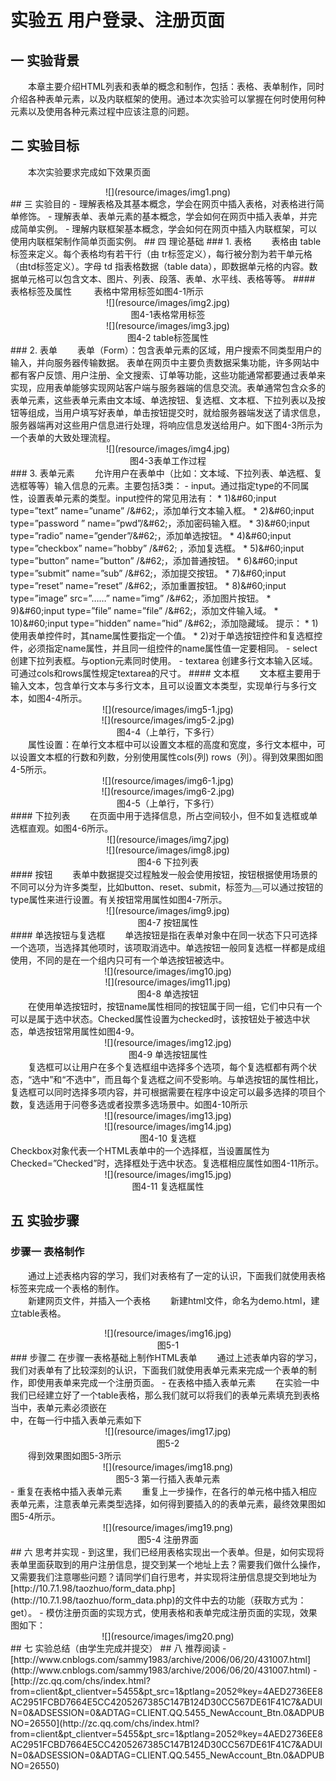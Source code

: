 # 实验五 用户登录、注册页面
## 一  实验背景
&emsp;&emsp;本章主要介绍HTML列表和表单的概念和制作，包括：表格、表单制作，同时介绍各种表单元素，以及内联框架的使用。通过本次实验可以掌握在何时使用何种元素以及使用各种元素过程中应该注意的问题。
## 二  实验目标
 &emsp;&emsp;本次实验要求完成如下效果页面 
 <center>![](resource/images/img1.png)</center>  
## 三  实验目的
- 理解表格及其基本概念，学会在网页中插入表格，对表格进行简单修饰。
- 理解表单、表单元素的基本概念，学会如何在网页中插入表单，并完成简单实例。
- 理解内联框架基本概念，学会如何在网页中插入内联框架，可以使用内联框架制作简单页面实例。    
## 四  理论基础
### 1. 表格
&emsp;&emsp;表格由 table标签来定义。每个表格均有若干行（由 tr标签定义），每行被分割为若干单元格（由td标签定义）。字母 td 指表格数据（table data），即数据单元格的内容。数据单元格可以包含文本、图片、列表、段落、表单、水平线、表格等等。
#### 表格标签及属性
&emsp;&emsp; 表格中常用标签如图4-1所示  
<center>![](resource/images/img2.jpg)</center>  
<center>图4-1表格常用标签</center>
<center>![](resource/images/img3.jpg)</center>  
<center>图4-2 table标签属性</center>
### 2. 表单
&emsp;&emsp;表单（Form）：包含表单元素的区域，用户搜索不同类型用户的输入，并向服务器传输数据。
 表单在网页中主要负责数据采集功能，许多网站中都有客户反馈、用户注册、全文搜索、订单等功能，这些功能通常都要通过表单来实现，应用表单能够实现网站客户端与服务器端的信息交流。表单通常包含众多的表单元素，这些表单元素由文本域、单选按钮、复选框、文本框、下拉列表以及按钮等组成，当用户填写好表单，单击按钮提交时，就给服务器端发送了请求信息，服务器端再对这些用户信息进行处理，将响应信息发送给用户。如下图4-3所示为一个表单的大致处理流程。
<center> ![](resource/images/img4.jpg) </center>  
<center> 图4-3表单工作过程 </center>  
### 3. 表单元素
 &emsp;&emsp;允许用户在表单中（比如：文本域、下拉列表、单选框、复选框等等）输入信息的元素。主要包括3类：  
- input。通过指定type的不同属性，设置表单元素的类型。input控件的常见用法有：  
 * 1)&amp;#60;input type=”text” name=”uname” /&amp;#62;，添加单行文本输入框。
 * 2)&amp;#60;input type=”password ” name=”pwd”/&amp;#62;，添加密码输入框。
 * 3)&amp;#60;input type=”radio” name=”gender”/&amp;#62;，添加单选按钮。
 * 4)&amp;#60;input type=”checkbox” name=”hobby” /&amp;#62; ，添加复选框。
 * 5)&amp;#60;input type=”button” name=”button” /&amp;#62;，添加普通按钮。
 * 6)&amp;#60;input type=”submit” name=”sub” /&amp;#62;，添加提交按钮。
 * 7)&amp;#60;input type=”reset” name=”reset” /&amp;#62;，添加重置按钮。
 * 8)&amp;#60;input type=”image” src=”……”  name=”img”  /&amp;#62;，添加图片按钮。
 * 9)&amp;#60;input type=”file” name=”file” /&amp;#62;，添加文件输入域。
 * 10)&amp;#60;input type=”hidden” name=”hid” /&amp;#62;，添加隐藏域。  
 提示：
  * 1)使用表单控件时，其name属性要指定一个值。
  * 2)对于单选按钮控件和复选框控件，必须指定name属性，并且同一组控件的name属性值一定要相同。  
- select  
     创建下拉列表框。与option元素同时使用。
- textarea  
     创建多行文本输入区域。可通过cols和rows属性规定textarea的尺寸。
#### 文本框
&emsp;&emsp;文本框主要用于输入文本，包含单行文本与多行文本，且可以设置文本类型，实现单行与多行文本，如图4-4所示。
 <center>![](resource/images/img5-1.jpg)</center>  
 <center>![](resource/images/img5-2.jpg)</center>
 <center>图4-4（上单行，下多行）</center>  
&emsp;&emsp;属性设置：在单行文本框中可以设置文本框的高度和宽度，多行文本框中，可以设置文本框的行数和列数，分别使用属性cols(列) rows（列）。得到效果图如图4-5所示。
 <center>![](resource/images/img6-1.jpg)</center>  
 <center>![](resource/images/img6-2.jpg)</center>
 <center>图4-5（上单行，下多行）</center>
#### 下拉列表
&emsp;&emsp;在页面中用于选择信息，所占空间较小，但不如复选框或单选框直观。如图4-6所示。
 <center>![](resource/images/img7.jpg)</center>  
 <center>![](resource/images/img8.jpg)</center> 
<center>图4-6 下拉列表</center> 
#### 按钮
&emsp;&emsp;表单中数据提交过程触发一般会使用按钮，按钮根据使用场景的不同可以分为许多类型，比如button、reset、submit，标签为<button></button>可以通过按钮的type属性来进行设置。有关按钮常用属性如图4-7所示。
<center>![](resource/images/img9.jpg)</center>  
<center>图4-7 按钮属性</center> 
#### 单选按钮与复选框
&emsp;&emsp;单选按钮是指在表单对象中在同一状态下只可选择一个选项，当选择其他项时，该项取消选中。单选按钮一般同复选框一样都是成组使用，不同的是在一个组内只可有一个单选按钮被选中。
<center>![](resource/images/img10.jpg)</center>  
<center>![](resource/images/img11.jpg)</center> 
<center>图4-8 单选按钮</center>  
&emsp;&emsp;在使用单选按钮时，按钮name属性相同的按钮属于同一组，它们中只有一个可以是属于选中状态。Checked属性设置为checked时，该按钮处于被选中状态，单选按钮常用属性如图4-9。
 <center>![](resource/images/img12.jpg)</center>  
<center>图4-9 单选按钮属性</center>  
&emsp;&emsp;复选框可以让用户在多个复选框组中选择多个选项，每个复选框都有两个状态，“选中”和“不选中”，而且每个复选框之间不受影响。与单选按钮的属性相比，复选框可以同时选择多项内容，并可根据需要在程序中设定可以最多选择的项目个数，复选适用于问卷多选或者投票多选场景中。如图4-10所示
<center>![](resource/images/img13.jpg)</center>  
<center>![](resource/images/img14.jpg)</center>    
<center>图4-10 复选框</center> 
Checkbox对象代表一个HTML表单中的一个选择框，当设置属性为Checked=”Checked”时，选择框处于选中状态。复选框相应属性如图4-11所示。
<center>![](resource/images/img15.jpg)</center>   
<center>图4-11 复选框属性</center> 

## 五 实验步骤

### 步骤一 表格制作
&emsp;&emsp;通过上述表格内容的学习，我们对表格有了一定的认识，下面我们就使用表格标签来完成一个表格的制作。  
&emsp;&emsp;新建网页文件，并插入一个表格 
&emsp;&emsp;新建html文件，命名为demo.html，建立table表格。
<center>![](resource/images/img16.jpg)</center>  
<center>图5-1</center> 
### 步骤二 在步骤一表格基础上制作HTML表单  
&emsp;&emsp;通过上述表单内容的学习，我们对表单有了比较深刻的认识，下面我们就使用表单元素来完成一个表单的制作，即使用表单来完成一个注册页面。  
- 在表格中插入表单元素
&emsp;&emsp;在实验一中我们已经建立好了一个table表格，那么我们就可以将我们的表单元素填充到表格当中，表单元素必须嵌在<form>中，在每一行中插入表单元素如下
<center>![](resource/images/img17.jpg)</center>  
<center>图5-2</center>  
&emsp;&emsp;得到效果图如图5-3所示  
<center>![](resource/images/img18.png)</center>   
<center>图5-3 第一行插入表单元素</center>   
- 重复在表格中插入表单元素
&emsp;&emsp;重复上一步操作，在各行的单元格中插入相应表单元素，注意表单元素类型选择，如何得到要插入的的表单元素，最终效果图如图5-4所示。 
<center>![](resource/images/img19.png)</center>   
<center>图5-4 注册界面</center>  
## 六  思考并实现
- 到这里，我们已经用表格实现出一个表单。但是，如何实现将表单里面获取到的用户注册信息，提交到某一个地址上去？需要我们做什么操作，又需要我们注意哪些问题？请同学们自行思考，并实现将注册信息提交到地址为[http://10.7.1.98/taozhuo/form_data.php](http://10.7.1.98/taozhuo/form_data.php)的文件中去的功能（获取方式为：get）。
- 模仿注册页面的实现方式，使用表格和表单完成注册页面的实现，效果图如下：
<center>![](resource/images/img20.png)</center>  
## 七  实验总结（由学生完成并提交）
## 八  推荐阅读
- [http://www.cnblogs.com/sammy1983/archive/2006/06/20/431007.html](http://www.cnblogs.com/sammy1983/archive/2006/06/20/431007.html)
- [http://zc.qq.com/chs/index.html?from=client&pt_clientver=5455&pt_src=1&ptlang=2052&regkey=4AED2736EE8AC2951FCBD7664E5CC4205267385C147B124D30CC567DE61F41C7&ADUIN=0&ADSESSION=0&ADTAG=CLIENT.QQ.5455_NewAccount_Btn.0&ADPUBNO=26550](http://zc.qq.com/chs/index.html?from=client&pt_clientver=5455&pt_src=1&ptlang=2052&regkey=4AED2736EE8AC2951FCBD7664E5CC4205267385C147B124D30CC567DE61F41C7&ADUIN=0&ADSESSION=0&ADTAG=CLIENT.QQ.5455_NewAccount_Btn.0&ADPUBNO=26550)

